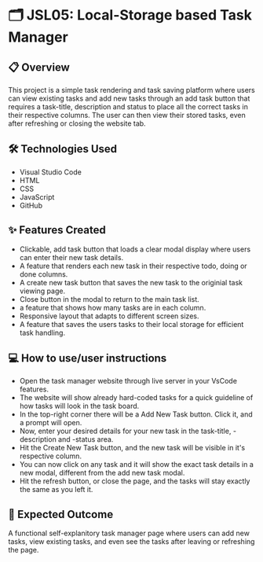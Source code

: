 # 🗂️ JSL05: Local-Storage based Task Manager

## 📋 Overview

This project is a simple task rendering and task saving platform where users can view existing tasks and add new tasks through an add task button that requires a task-title, description and status to place all the correct tasks in their respective columns. The user can then view their stored tasks, even after refreshing or closing the website tab.

## 🛠️ Technologies Used

- Visual Studio Code  
- HTML  
- CSS  
- JavaScript  
- GitHub

## ✨ Features Created

- Clickable, add task button that loads a clear modal display where users can enter their new task details.
- A feature that renders each new task in their respective todo, doing or done columns.
- A create new task button that saves the new task to the originial task viewing page.
- Close button in the modal to return to the main task list.
- a feature that shows how many tasks are in each column.
- Responsive layout that adapts to different screen sizes.
- A feature that saves the users tasks to their local storage for efficient task handling.

## 💻 How to use/user instructions

- Open the task manager website through live server in your VsCode features.
- The website will show already hard-coded tasks for a quick guideline of how tasks will look in the task board. 
- In the top-right corner there will be a Add New Task button. Click it, and a prompt will open.
- Now, enter your desired details for your new task in the task-title, -description and -status area.
- Hit the Create New Task button, and the new task will be visible in it's respective column.
- You can now click on any task and it will show the exact task details in a new modal, different from the add new task modal.
- Hit the refresh button, or close the page, and the tasks will stay exactly the same as you left it.

## 🎯 Expected Outcome

A functional self-explanitory task manager page where users can add new tasks, view existing tasks, and even see the tasks after leaving or refreshing the page.
